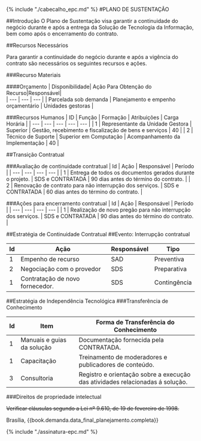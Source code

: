 {% include "./cabecalho_epc.md" %}
#PLANO DE SUSTENTAÇÃO

##Introdução
O Plano de Sustentação visa garantir a continuidade do negócio durante e após a entrega da Solução de Tecnologia da Informação, bem como após o encerramento do contrato.

##Recursos Necessários

Para garantir a continuidade do negócio durante e após a vigência do contrato são necessários os seguintes recursos e ações.

###Recurso Materiais

####Orçamento
| Disponibilidade| Ação Para Obtenção do Recurso|Responsável|  
| --- | --- | --- |
| Parcelada sob demanda | Planejamento e empenho orçamentário | Unidades gestoras | 

###Recursos Humanos
| ID | Função | Formação | Atribuições | Carga Horária |
| --- | --- | --- | --- | --- |
| 1 | Representante da Unidade Gestora | Superior | Gestão, recebimento e fiscalização de bens e serviços | 40 |
| 2 | Técnico de Suporte | Superior em Computação | Acompanhamento da Implementação | 40 |

##Transição Contratual

###Avaliação de continuidade contratual
| Id | Ação | Responsável | Período |
| --- | --- | --- | --- |
| 1 | Entrega de todos os documentos gerados durante o projeto. | SDS e CONTRATADA | 90 dias antes do término do contrato. |
| 2 | Renovação de contrato para não interrupção dos serviços. | SDS e CONTRATADA | 60 dias antes do término do contrato. |

###Ações para encerramento contratual
| Id | Ação | Responsável | Período |
| --- | --- | --- | --- |
| 1 | Realização de novo pregão para não interrupção dos serviços. | SDS e CONTRATADA | 90 dias antes do término do contrato. |

##Estratégia de Continuidade Contratual
##Evento: Interrupção contratual

| Id | Ação | Responsável | Tipo |
| --- | --- | --- | --- |
| 1 | Empenho de recurso | SAD | Preventiva |
| 2 | Negociação com o provedor | SDS | Preparativa |
| 1 | Contratação de novo fornecedor. | SDS | Contingência |

##Estratégia de Independência Tecnológica
###Transferência de Conhecimento

| Id | Item | Forma de Transferência do Conhecimento |
| --- | --- | --- |
| 1 | Manuais e guias da solução | Documentação fornecida pela CONTRATADA. |
| 1 | Capacitação | Treinamento de moderadores e publicadores de conteúdo. |
| 3 | Consultoria | Registro e orientação sobre a execução das atividades relacionadas á solução. |

###Direitos de propriedade intelectual

~~Verificar cláusulas segundo a Lei nº 9.610, de 19 de fevereiro de 1998.~~
    
  
Brasília, {{book.demanda.data_final_planejamento.completa}}
  
  
  
{% include "./assinatura-epc.md" %}

